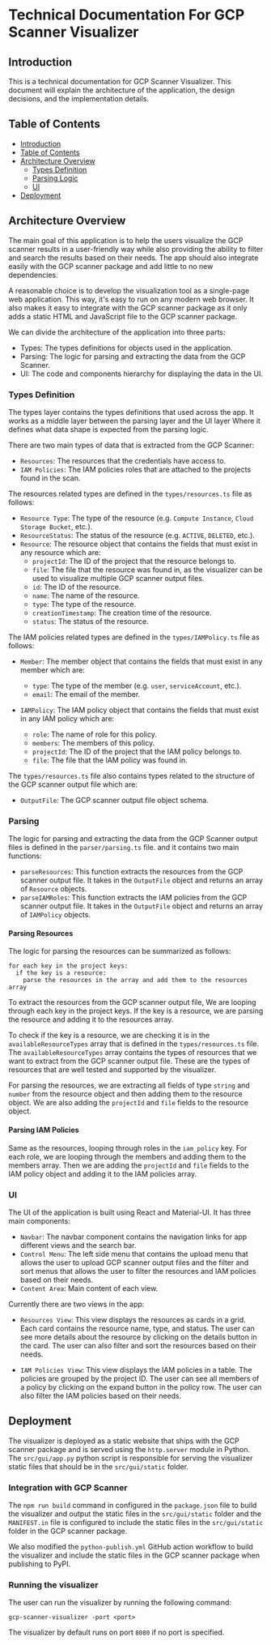 # Technical Documentation For GCP Scanner Visualizer

## Introduction

This is a technical documentation for GCP Scanner Visualizer. This document will explain the architecture of the application, the design decisions, and the implementation details.

## Table of Contents

- [Introduction](#introduction)
- [Table of Contents](#table-of-contents)
- [Architecture Overview](#architecture-overview)
  - [Types Definition](#types-definition)
  - [Parsing Logic](#parsing)
  - [UI](#ui)
- [Deployment](#deployment)

## Architecture Overview

The main goal of this application is to help the users visualize the GCP scanner results in a user-friendly way while also providing the ability to filter and search the results based on their needs. The app should also integrate easily with the GCP scanner package and add little to no new dependencies.

A reasonable choice is to develop the visualization tool as a single-page web application. This way, it's easy to run on any modern web browser. It also makes it easy to integrate with the GCP scanner package as it only adds a static HTML and JavaScript file to the GCP scanner package.

We can divide the architecture of the application into three parts:

- Types: The types definitions for objects used in the application.
- Parsing: The logic for parsing and extracting the data from the GCP Scanner.
- UI: The code and components hierarchy for displaying the data in the UI.

### Types Definition

The types layer contains the types definitions that used across the app. It works as a middle layer between the parsing layer and the UI layer Where it defines what data shape is expected from the parsing logic.

There are two main types of data that is extracted from the GCP Scanner:

- `Resources`: The resources that the credentials have access to.
- `IAM Policies`: The IAM policies roles that are attached to the projects found in the scan.

The resources related types are defined in the `types/resources.ts` file as follows:

- `Resource Type`: The type of the resource (e.g. `Compute Instance`, `Cloud Storage Bucket`, etc.).
- `ResourceStatus`: The status of the resource (e.g. `ACTIVE`, `DELETED`, etc.).
- `Resource`: The resource object that contains the fields that must exist in any resource which are:
  - `projectId`: The ID of the project that the resource belongs to.
  - `file`: The file that the resource was found in, as the visualizer can be used to visualize multiple GCP scanner output files.
  - `id`: The ID of the resource.
  - `name`: The name of the resource.
  - `type`: The type of the resource.
  - `creationTimestamp`: The creation time of the resource.
  - `status`: The status of the resource.

The IAM policies related types are defined in the `types/IAMPolicy.ts` file as follows:

- `Member`: The member object that contains the fields that must exist in any member which are:

  - `type`: The type of the member (e.g. `user`, `serviceAccount`, etc.).
  - `email`: The email of the member.

- `IAMPolicy`: The IAM policy object that contains the fields that must exist in any IAM policy which are:
  - `role`: The name of role for this policy.
  - `members`: The members of this policy.
  - `projectId`: The ID of the project that the IAM policy belongs to.
  - `file`: The file that the IAM policy was found in.

The `types/resources.ts` file also contains types related to the structure of the GCP scanner output file which are:

- `OutputFile`: The GCP scanner output file object schema.

### Parsing

The logic for parsing and extracting the data from the GCP Scanner output files is defined in the `parser/parsing.ts` file. and it contains two main functions:

- `parseResources`: This function extracts the resources from the GCP scanner output file. It takes in the `OutputFile` object and returns an array of `Resource` objects.
- `parseIAMRoles`: This function extracts the IAM policies from the GCP scanner output file. It takes in the `OutputFile` object and returns an array of `IAMPolicy` objects.

#### Parsing Resources

The logic for parsing the resources can be summarized as follows:

```
for each key in the project keys:
  if the key is a resource:
    parse the resources in the array and add them to the resources array
```

To extract the resources from the GCP scanner output file, We are looping through each key in the project keys. If the key is a resource, we are parsing the resource and adding it to the resources array.

To check if the key is a resource, we are checking it is in the `availableResourceTypes` array that is defined in the `types/resources.ts` file. The `availableResourceTypes` array contains the types of resources that we want to extract from the GCP scanner output file. These are the types of resources that are well tested and supported by the visualizer.

For parsing the resources, we are extracting all fields of type `string` and `number` from the resource object and then adding them to the resource object. We are also adding the `projectId` and `file` fields to the resource object.

#### Parsing IAM Policies

Same as the resources, looping through roles in the `iam_policy` key. For each role, we are looping through the members and adding them to the members array. Then we are adding the `projectId` and `file` fields to the IAM policy object and adding it to the IAM policies array.

### UI

The UI of the application is built using React and Material-UI. It has three main components:

- `Navbar`: The navbar component contains the navigation links for app different views and the search bar.
- `Control Menu`: The left side menu that contains the upload menu that allows the user to upload GCP scanner output files and the filter and sort menus that allows the user to filter the resources and IAM policies based on their needs.
- `Content Area`: Main content of each view.

Currently there are two views in the app:

- `Resources View`: This view displays the resources as cards in a grid. Each card contains the resource name, type, and status. The user can see more details about the resource by clicking on the details button in the card. The user can also filter and sort the resources based on their needs.

- `IAM Policies View`: This view displays the IAM policies in a table. The policies are grouped by the project ID. The user can see all members of a policy by clicking on the expand button in the policy row. The user can also filter the IAM policies based on their needs.

## Deployment

The visualizer is deployed as a static website that ships with the GCP scanner package and is served using the `http.server` module in Python. The `src/gui/app.py` python script is responsible for serving the visualizer static files that should be in the `src/gui/static` folder.

### Integration with GCP Scanner

The `npm run build` command in configured in the `package.json` file to build the visualizer and output the static files in the `src/gui/static` folder and the `MANIFEST.in` file is configured to include the static files in the `src/gui/static` folder in the GCP scanner package.

We also modified the `python-publish.yml` GitHub action workflow to build the visualizer and include the static files in the GCP scanner package when publishing to PyPI.

### Running the visualizer

The user can run the visualizer by running the following command:

```
gcp-scanner-visualizer -port <port>
```

The visualizer by default runs on port `8080` if no port is specified.
